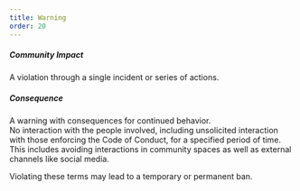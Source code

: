 ```yaml
---
title: Warning
order: 20
---
```


##### Community Impact

A violation through a single incident or series of actions.

##### Consequence

A warning with consequences for continued behavior.  
No interaction with the people involved, including unsolicited
interaction with those enforcing the Code of Conduct, for a
specified period of time. This includes avoiding interactions
in community spaces as well as external channels like social
media.

Violating these terms may lead to a temporary or permanent ban.
